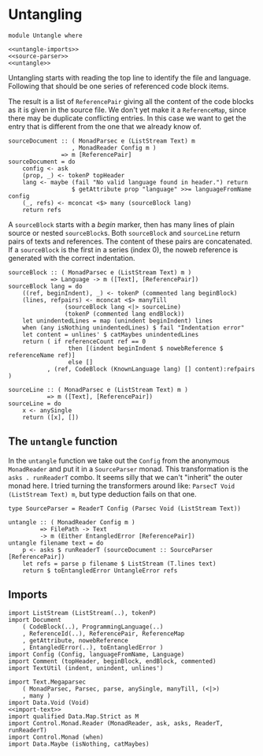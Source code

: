 # Untangling

```{.haskell file=src/Untangle.hs}
module Untangle where

<<untangle-imports>>
<<source-parser>>
<<untangle>>
```

Untangling starts with reading the top line to identify the file and language. Following that should be one series of referenced code block items.

The result is a list of `ReferencePair` giving all the content of the code blocks as it is given in the source file. We don't yet make it a `ReferenceMap`, since there may be duplicate conflicting entries. In this case we want to get the entry that is different from the one that we already know of.

``` {.haskell #source-parser}
sourceDocument :: ( MonadParsec e (ListStream Text) m
                  , MonadReader Config m )
               => m [ReferencePair]
sourceDocument = do
    config <- ask
    (prop, _) <- tokenP topHeader
    lang <- maybe (fail "No valid language found in header.") return
                  $ getAttribute prop "language" >>= languageFromName config
    (_, refs) <- mconcat <$> many (sourceBlock lang)
    return refs
```

A `sourceBlock` starts with a *begin* marker, then has many lines of plain source or nested `sourceBlock`s. Both `sourceBlock` and `sourceLine` return pairs of texts and references. The content of these pairs are concatenated. If a `sourceBlock` is the first in a series (index 0), the noweb reference is generated with the correct indentation.

``` {.haskell #source-parser}
sourceBlock :: ( MonadParsec e (ListStream Text) m )
            => Language -> m ([Text], [ReferencePair])
sourceBlock lang = do
    ((ref, beginIndent), _) <- tokenP (commented lang beginBlock)
    (lines, refpairs) <- mconcat <$> manyTill 
                (sourceBlock lang <|> sourceLine)
                (tokenP (commented lang endBlock))
    let unindentedLines = map (unindent beginIndent) lines
    when (any isNothing unindentedLines) $ fail "Indentation error"
    let content = unlines' $ catMaybes unindentedLines
    return ( if referenceCount ref == 0
                 then [(indent beginIndent $ nowebReference $ referenceName ref)]
                 else []
           , (ref, CodeBlock (KnownLanguage lang) [] content):refpairs )

sourceLine :: ( MonadParsec e (ListStream Text) m )
           => m ([Text], [ReferencePair])
sourceLine = do
    x <- anySingle
    return ([x], [])
```

## The `untangle` function

In the `untangle` function we take out the `Config` from the anonymous `MonadReader` and put it in a `SourceParser` monad. This transformation is the `asks . runReaderT` combo. It seems silly that we can't "inherit" the outer monad here. I tried turning the transformers around like: `ParsecT Void (ListStream Text) m`, but type deduction fails on that one.

``` {.haskell #untangle}
type SourceParser = ReaderT Config (Parsec Void (ListStream Text))

untangle :: ( MonadReader Config m )
         => FilePath -> Text
         -> m (Either EntangledError [ReferencePair])
untangle filename text = do
    p <- asks $ runReaderT (sourceDocument :: SourceParser [ReferencePair])
    let refs = parse p filename $ ListStream (T.lines text)
    return $ toEntangledError UntangleError refs
```

## Imports

``` {.haskell #untangle-imports}
import ListStream (ListStream(..), tokenP)
import Document
    ( CodeBlock(..), ProgrammingLanguage(..)
    , ReferenceId(..), ReferencePair, ReferenceMap
    , getAttribute, nowebReference
    , EntangledError(..), toEntangledError )
import Config (Config, languageFromName, Language)
import Comment (topHeader, beginBlock, endBlock, commented)
import TextUtil (indent, unindent, unlines')

import Text.Megaparsec
    ( MonadParsec, Parsec, parse, anySingle, manyTill, (<|>)
    , many )
import Data.Void (Void)
<<import-text>>
import qualified Data.Map.Strict as M
import Control.Monad.Reader (MonadReader, ask, asks, ReaderT, runReaderT)
import Control.Monad (when)
import Data.Maybe (isNothing, catMaybes)
```

